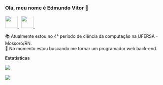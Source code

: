 ### Olá, meu nome é Edmundo Vitor 👋

<a href="https://www.linkedin.com/in/edmundo-vitor">
  <img width="40px" src="https://i.imgur.com/uzhjqkw.png" />
</a> &nbsp;

<a href="https://www.instagram.com/edmundo_vtr">
  <img width="40px" src="https://i.imgur.com/odxDCn3.png" />
</a> &nbsp;

📚 Atualmente estou no 4° período de ciência da computação na UFERSA - Mossoró/RN. <br/>
📖 No momento estou buscando me tornar um programador web back-end. <br/>

**Estatísticas**  

<a href="https://github.com/edmundo-vitor">
 <img align="center" src="https://github-readme-stats.vercel.app/api?username=edmundo-vitor&show_icons=true" />
</a>

<br/>
<br/>

<a href="https://github.com/edmundo-vitor">
  <img align="center" src="https://github-readme-stats.vercel.app/api/top-langs/?username=edmundo-vitor&layout=compact" />
</a>

<!--
**edmundo-vitor/edmundo-vitor** is a ✨ _special_ ✨ repository because its `README.md` (this file) appears on your GitHub profile.

Here are some ideas to get you started:

- 🔭 I’m currently working on ...
- 🌱 I’m currently learning ...
- 👯 I’m looking to collaborate on ...
- 🤔 I’m looking for help with ...
- 💬 Ask me about ...
- 📫 How to reach me: ...
- 😄 Pronouns: ...
- ⚡ Fun fact: ...
-->
